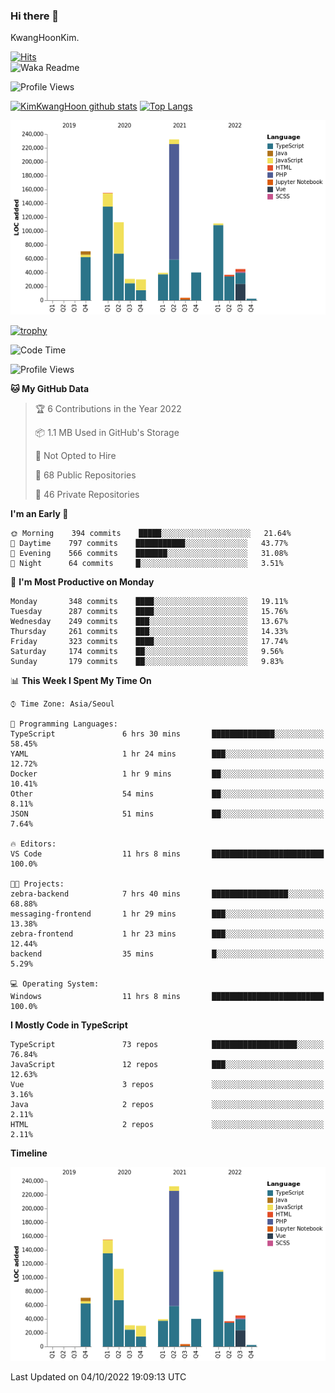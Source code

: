### Hi there 👋

KwangHoonKim.

[![Hits](https://hits.seeyoufarm.com/api/count/incr/badge.svg?url=https%3A%2F%2Fgithub.com%2Frhkdgns95)](https://hits.seeyoufarm.com)  
![Waka Readme](https://github.com/rhkdgns95/rhkdgns95/workflows/Waka%20Readme/badge.svg)

![Profile Views](http://img.shields.io/badge/Profile%20Views-0-blue)

[![KimKwangHoon github stats](https://github-readme-stats.vercel.app/api?username=rhkdgns95&show_icons=true)](https://github.com/rhkdgns95/github-readme-stats)   [![Top Langs](https://github-readme-stats.vercel.app/api/top-langs/?username=rhkdgns95&layout=compact)](https://github.com/rhkdgns95/github-readme-stats)   


![Chart not found](https://raw.githubusercontent.com/rhkdgns95/rhkdgns95/master/charts/bar_graph.png) 

[![trophy](https://github-profile-trophy.vercel.app/?username=rhkdgns95)](https://github.com/rhkdgns95/github-profile-trophy)

<!--START_SECTION:waka-->
![Code Time](http://img.shields.io/badge/Code%20Time-3%2C292%20hrs%208%20mins-blue)

![Profile Views](http://img.shields.io/badge/Profile%20Views-3-blue)

**🐱 My GitHub Data** 

> 🏆 6 Contributions in the Year 2022
 > 
> 📦 1.1 MB Used in GitHub's Storage 
 > 
> 🚫 Not Opted to Hire
 > 
> 📜 68 Public Repositories 
 > 
> 🔑 46 Private Repositories  
 > 
**I'm an Early 🐤** 

```text
🌞 Morning    394 commits    █████░░░░░░░░░░░░░░░░░░░░   21.64% 
🌆 Daytime    797 commits    ███████████░░░░░░░░░░░░░░   43.77% 
🌃 Evening    566 commits    ███████░░░░░░░░░░░░░░░░░░   31.08% 
🌙 Night      64 commits     █░░░░░░░░░░░░░░░░░░░░░░░░   3.51%

```
📅 **I'm Most Productive on Monday** 

```text
Monday       348 commits    ████░░░░░░░░░░░░░░░░░░░░░   19.11% 
Tuesday      287 commits    ████░░░░░░░░░░░░░░░░░░░░░   15.76% 
Wednesday    249 commits    ███░░░░░░░░░░░░░░░░░░░░░░   13.67% 
Thursday     261 commits    ███░░░░░░░░░░░░░░░░░░░░░░   14.33% 
Friday       323 commits    ████░░░░░░░░░░░░░░░░░░░░░   17.74% 
Saturday     174 commits    ██░░░░░░░░░░░░░░░░░░░░░░░   9.56% 
Sunday       179 commits    ██░░░░░░░░░░░░░░░░░░░░░░░   9.83%

```


📊 **This Week I Spent My Time On** 

```text
⌚︎ Time Zone: Asia/Seoul

💬 Programming Languages: 
TypeScript               6 hrs 30 mins       ██████████████░░░░░░░░░░░   58.45% 
YAML                     1 hr 24 mins        ███░░░░░░░░░░░░░░░░░░░░░░   12.72% 
Docker                   1 hr 9 mins         ██░░░░░░░░░░░░░░░░░░░░░░░   10.41% 
Other                    54 mins             ██░░░░░░░░░░░░░░░░░░░░░░░   8.11% 
JSON                     51 mins             ██░░░░░░░░░░░░░░░░░░░░░░░   7.64%

🔥 Editors: 
VS Code                  11 hrs 8 mins       █████████████████████████   100.0%

🐱‍💻 Projects: 
zebra-backend            7 hrs 40 mins       █████████████████░░░░░░░░   68.88% 
messaging-frontend       1 hr 29 mins        ███░░░░░░░░░░░░░░░░░░░░░░   13.38% 
zebra-frontend           1 hr 23 mins        ███░░░░░░░░░░░░░░░░░░░░░░   12.44% 
backend                  35 mins             █░░░░░░░░░░░░░░░░░░░░░░░░   5.29%

💻 Operating System: 
Windows                  11 hrs 8 mins       █████████████████████████   100.0%

```

**I Mostly Code in TypeScript** 

```text
TypeScript               73 repos            ███████████████████░░░░░░   76.84% 
JavaScript               12 repos            ███░░░░░░░░░░░░░░░░░░░░░░   12.63% 
Vue                      3 repos             ░░░░░░░░░░░░░░░░░░░░░░░░░   3.16% 
Java                     2 repos             ░░░░░░░░░░░░░░░░░░░░░░░░░   2.11% 
HTML                     2 repos             ░░░░░░░░░░░░░░░░░░░░░░░░░   2.11%

```


**Timeline**

![Chart not found](https://raw.githubusercontent.com/rhkdgns95/rhkdgns95/master/charts/bar_graph.png) 


 Last Updated on 04/10/2022 19:09:13 UTC
<!--END_SECTION:waka-->
